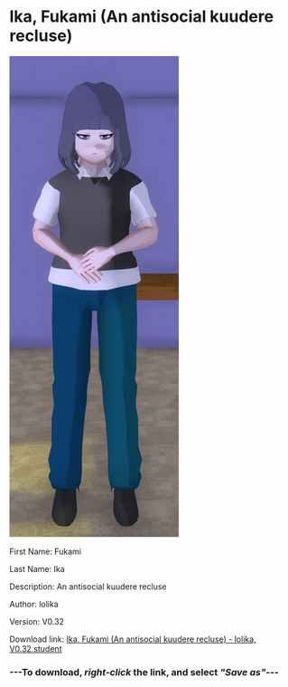 # Ika, Fukami (An antisocial kuudere recluse)

<img src = "https://raw.githubusercontent.com/Arbiter1223/Daigaku-Gurashi-Custom-Students/master/Students/Files/Ika%2C%20Fukami%20(An%20antisocial%20kuudere%20recluse).png">

First Name: Fukami

Last Name: Ika

Description: An antisocial kuudere recluse

Author: lolika

Version: V0.32

Download link: <a href="https://raw.githubusercontent.com/Arbiter1223/Daigaku-Gurashi-Custom-Students/master/Students/Files/Ika%2C%20Fukami%20(An%20antisocial%20kuudere%20recluse)%20-%20lolika%2C%20V0.32.student">Ika, Fukami (An antisocial kuudere recluse) - lolika, V0.32.student</a>

### ---**To download, _right-click_ the link, and select _"Save as"_**---
